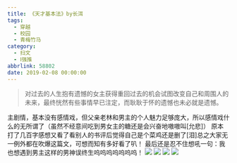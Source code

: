 ```yaml
---
title: 《天才基本法》by长洱
tags:
  - 穿越
  - 校园
  - 青梅竹马
category:
  - 扫文
  - Ⅰ强推
abbrlink: 58802
date: 2019-02-08 00:00:00
---
```

<meta name="referrer" content="no-referrer" />

> 对过去的人生抱有遗憾的女主获得重回过去的机会试图改变自己和周围人的未来，最终恍然有些事情早已注定，而耿耿于怀的遗憾也未必就是遗憾。

<!-- more -->

主剧情，基本没有感情戏，但父亲老林和男主的个人魅力足够庞大，所以感情戏什么的无所谓了（虽然不经意间吃到男女主的糖还是会兴奋地嗷嗷叫[允悲]）
原本打了几百字感想又看了看别人的书评后觉得自己是个菜鸡还是删了[泪]总之大家无一例外都在吹爆这篇文，可想而知有多好看了叭！
最后还是忍不住想吼一句：我也想遇到男主这样的男神误终生呜呜呜呜呜呜呜！
![](https://wx4.sinaimg.cn/mw690/0069kFhhgy1fzz1uytr01j30yi1pcqv5.jpg)
![](https://wx2.sinaimg.cn/mw690/0069kFhhgy1fzz1v24qctj30yi1pcqv5.jpg)
![](https://wx2.sinaimg.cn/mw690/0069kFhhgy1fzz1v3yo1lj30yi1pcx13.jpg)
![](https://wx1.sinaimg.cn/mw690/0069kFhhgy1fzz1uw1j16j30yi1pcavf.jpg)